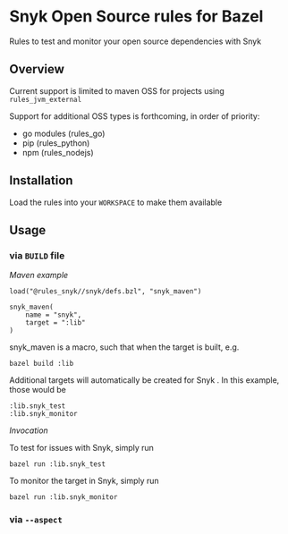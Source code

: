 # Snyk Open Source rules for Bazel

Rules to test and monitor your open source dependencies with Snyk

## Overview
Current support is limited to maven OSS for projects using `rules_jvm_external`

Support for additional OSS types is forthcoming, in order of priority:

- go modules (rules_go)
- pip (rules_python)
- npm (rules_nodejs)

## Installation

Load the rules into your `WORKSPACE` to make them available

## Usage
### via `BUILD` file 

*Maven example*

```
load("@rules_snyk//snyk/defs.bzl", "snyk_maven")

snyk_maven(
    name = "snyk",
    target = ":lib"
)
```

snyk_maven is a macro, such that when the target is built, e.g.
```
bazel build :lib
```

Additional targets will automatically be created for Snyk .  In this example, those would be 
```
:lib.snyk_test
:lib.snyk_monitor
```

*Invocation*

To test for issues with Snyk, simply run

`bazel run :lib.snyk_test`

To monitor the target in Snyk, simply run

`bazel run :lib.snyk_monitor`

### via `--aspect`

